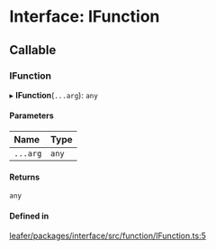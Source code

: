 # Interface: IFunction

## Callable

### IFunction

▸ **IFunction**(`...arg`): `any`

#### Parameters

| Name | Type |
| :------ | :------ |
| `...arg` | `any` |

#### Returns

`any`

#### Defined in

[leafer/packages/interface/src/function/IFunction.ts:5](https://github.com/leaferjs/leafer/blob/a165a56/packages/interface/src/function/IFunction.ts#L5)
